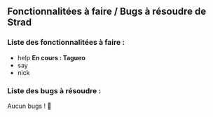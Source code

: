 ## Fonctionnalitées à faire / Bugs à résoudre de Strad

### Liste des fonctionnalitées à faire :
- help **En cours : Tagueo**
- say
- nick

### Liste des bugs à résoudre :
Aucun bugs ! 🎉
